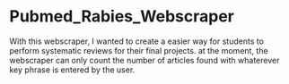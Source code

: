 # Pubmed_Rabies_Webscraper

With this webscraper, I wanted to create a easier way for students to perform systematic reviews for their final projects. at the moment, the webscraper can only count the number of articles found with whaterever key phrase is entered by the user.
